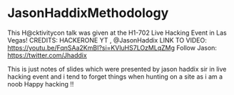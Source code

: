 # JasonHaddixMethodology

This H@cktivitycon talk was given at the H1-702 Live Hacking Event in Las Vegas!
CREDITS: HACKERONE YT , @JasonHaddix
LINK TO VIDEO: https://youtu.be/FqnSAa2KmBI?si=KVluHS7LOzMLqZMg
Follow Jason: https://twitter.com/Jhaddix 	

This is just notes of slides which were presented by jason haddix sir in live hacking event and i tend to forget things when hunting on a site as i am a noob 
Happy hacking !!
